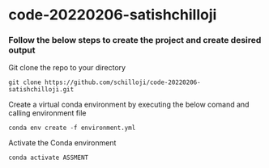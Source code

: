 # code-20220206-satishchilloji

### Follow the below steps to create the project and create desired output

Git clone the repo to your directory

`git clone https://github.com/schilloji/code-20220206-satishchilloji.git`

Create a virtual conda environment by executing the below comand and calling environment file

`conda env create -f environment.yml`

Activate the Conda environment

`conda activate ASSMENT`